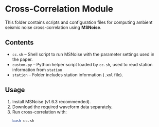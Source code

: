 # Cross-Correlation Module

This folder contains scripts and configuration files for computing ambient seismic noise cross-correlation using **MSNoise**.

## Contents
- `cc.sh` – Shell script to run MSNoise with the parameter settings used in the paper.
- `custom.py` – Python helper script loaded by `cc.sh`, used to read station information from `station`
- `station` – Folder includes station information (`.xml` file).

## Usage
1. Install MSNoise (v1.6.3 recommended).
2. Download the required waveform data separately.
3. Run cross-correlation with:
   ```bash
   bash cc.sh

